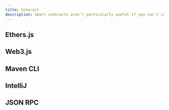 ```yaml
---
title: Interact
description: Smart contracts aren't particularly useful if you can't interact with them. Luckly there are several ways in which you can interact with Java smart contracts. Each of the methods have their merits and uses, so pick the solution that best fits your scope.
---
```


## Ethers.js

## Web3.js

## Maven CLI

## IntelliJ

## JSON RPC